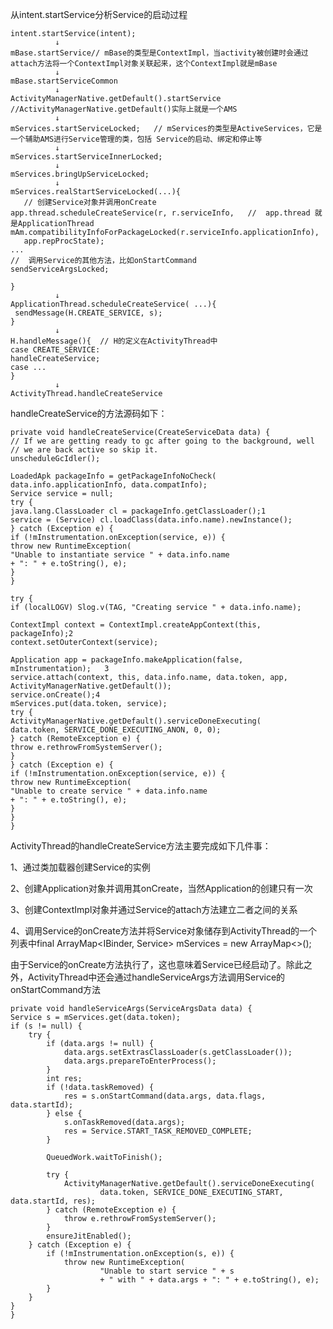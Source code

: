 
从intent.startService分析Service的启动过程    

    intent.startService(intent);
  			  ↓
    mBase.startService// mBase的类型是ContextImpl，当activity被创建时会通过attach方法将一个ContextImpl对象关联起来，这个ContextImpl就是mBase
   			  ↓
    mBase.startServiceCommon
  			  ↓
    ActivityManagerNative.getDefault().startService   //ActivityManagerNative.getDefault()实际上就是一个AMS
		      ↓
    mServices.startServiceLocked;   // mServices的类型是ActiveServices，它是一个辅助AMS进行Service管理的类，包括 Service的启动、绑定和停止等
		      ↓
    mServices.startServiceInnerLocked;
		      ↓
    mServices.bringUpServiceLocked;
		      ↓
    mServices.realStartServiceLocked(...){
       // 创建Service对象并调用onCreate 
    app.thread.scheduleCreateService(r, r.serviceInfo,   //  app.thread 就是ApplicationThread
    mAm.compatibilityInfoForPackageLocked(r.serviceInfo.applicationInfo),  
       app.repProcState);   
    ...
    //  调用Service的其他方法，比如onStartCommand
    sendServiceArgsLocked;   
    
    }
 		      ↓
    ApplicationThread.scheduleCreateService( ...){
     sendMessage(H.CREATE_SERVICE, s);
    }
		      ↓
    H.handleMessage(){  // H的定义在ActivityThread中
    case CREATE_SERVICE:
    handleCreateService;
    case ...
    }
		      ↓
    ActivityThread.handleCreateService
    
handleCreateService的方法源码如下：
	
    private void handleCreateService(CreateServiceData data) {
    // If we are getting ready to gc after going to the background, well
    // we are back active so skip it.
    unscheduleGcIdler();
    
    LoadedApk packageInfo = getPackageInfoNoCheck(
    data.info.applicationInfo, data.compatInfo);
    Service service = null;
    try {
    java.lang.ClassLoader cl = packageInfo.getClassLoader();1
    service = (Service) cl.loadClass(data.info.name).newInstance();
    } catch (Exception e) {
    if (!mInstrumentation.onException(service, e)) {
    throw new RuntimeException(
    "Unable to instantiate service " + data.info.name
    + ": " + e.toString(), e);
    }
    }
    
    try {
    if (localLOGV) Slog.v(TAG, "Creating service " + data.info.name);
    
    ContextImpl context = ContextImpl.createAppContext(this, packageInfo);2
    context.setOuterContext(service);
    
    Application app = packageInfo.makeApplication(false, mInstrumentation);   3
    service.attach(context, this, data.info.name, data.token, app,
    ActivityManagerNative.getDefault());
    service.onCreate();4
    mServices.put(data.token, service);
    try {
    ActivityManagerNative.getDefault().serviceDoneExecuting(
    data.token, SERVICE_DONE_EXECUTING_ANON, 0, 0);
    } catch (RemoteException e) {
    throw e.rethrowFromSystemServer();
    }
    } catch (Exception e) {
    if (!mInstrumentation.onException(service, e)) {
    throw new RuntimeException(
    "Unable to create service " + data.info.name
    + ": " + e.toString(), e);
    }
    }
    }
    
ActivityThread的handleCreateService方法主要完成如下几件事：

1、通过类加载器创建Service的实例

2、创建Application对象并调用其onCreate，当然Application的创建只有一次

3、创建ContextImpl对象并通过Service的attach方法建立二者之间的关系

4、调用Service的onCreate方法并将Service对象储存到ActivityThread的一个列表中final ArrayMap<IBinder, Service> mServices = new ArrayMap<>();


由于Service的onCreate方法执行了，这也意味着Service已经启动了。除此之外，ActivityThread中还会通过handleServiceArgs方法调用Service的onStartCommand方法


    private void handleServiceArgs(ServiceArgsData data) {
    Service s = mServices.get(data.token);
    if (s != null) {
        try {
            if (data.args != null) {
                data.args.setExtrasClassLoader(s.getClassLoader());
                data.args.prepareToEnterProcess();
            }
            int res;
            if (!data.taskRemoved) {
                res = s.onStartCommand(data.args, data.flags, data.startId);
            } else {
                s.onTaskRemoved(data.args);
                res = Service.START_TASK_REMOVED_COMPLETE;
            }

            QueuedWork.waitToFinish();

            try {
                ActivityManagerNative.getDefault().serviceDoneExecuting(
                        data.token, SERVICE_DONE_EXECUTING_START, data.startId, res);
            } catch (RemoteException e) {
                throw e.rethrowFromSystemServer();
            }
            ensureJitEnabled();
        } catch (Exception e) {
            if (!mInstrumentation.onException(s, e)) {
                throw new RuntimeException(
                        "Unable to start service " + s
                        + " with " + data.args + ": " + e.toString(), e);
            }
        }
    }
	}


